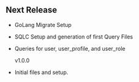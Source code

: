 Next Release
-
* GoLang Migrate Setup
* SQLC Setup and generation of first Query Files 
* Queries for user, user_profile, and user_role 

  v1.0.0
* Initial files and setup.